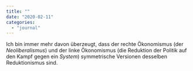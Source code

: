 ```yaml
---
title: ""
date: "2020-02-11"
categories: 
  - "journal"
---
```


Ich bin immer mehr davon überzeugt, dass der rechte Ökonomismus (der _Neoliberalismus_) und der linke Ökonomismus (die Reduktion der Politik auf den Kampf gegen ein _System_) symmetrische Versionen desselben Reduktionismus sind.
